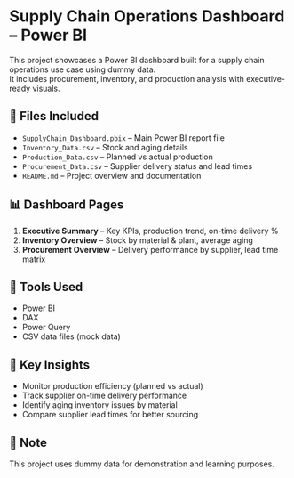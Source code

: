 # Supply Chain Operations Dashboard – Power BI

This project showcases a Power BI dashboard built for a supply chain operations use case using dummy data.  
It includes procurement, inventory, and production analysis with executive-ready visuals.

## 📁 Files Included
- `SupplyChain_Dashboard.pbix` – Main Power BI report file
- `Inventory_Data.csv` – Stock and aging details
- `Production_Data.csv` – Planned vs actual production
- `Procurement_Data.csv` – Supplier delivery status and lead times
- `README.md` – Project overview and documentation

## 📊 Dashboard Pages
1. **Executive Summary** – Key KPIs, production trend, on-time delivery %
2. **Inventory Overview** – Stock by material & plant, average aging
3. **Procurement Overview** – Delivery performance by supplier, lead time matrix

## 🔧 Tools Used
- Power BI
- DAX
- Power Query
- CSV data files (mock data)

## 🧠 Key Insights
- Monitor production efficiency (planned vs actual)
- Track supplier on-time delivery performance
- Identify aging inventory issues by material
- Compare supplier lead times for better sourcing

## 📌 Note
This project uses dummy data for demonstration and learning purposes.
